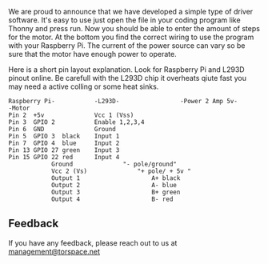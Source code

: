 We are proud to announce that we have developed a simple type of driver software.
It's  easy to use just open the file in your coding program like Thonny and press run. 
Now you should be able to enter the amount of steps for the motor. 
At the bottom you find the correct wiring to use the program with your Raspberry Pi.
The current of the power source can vary so be sure that the motor have enough power to operate.






Here is a short pin layout explanation. Look for Raspberry Pi and L293D pinout online.
Be carefull with the L293D chip it overheats qiute fast you may need a active colling
or some heat sinks. 




```
Raspberry Pi-           -L293D-             	-Power 2 Amp 5v-      	-Motor
Pin 2  +5v             	Vcc 1 (Vss)
Pin 3  GPIO 2           Enable 1,2,3,4
Pin 6  GND              Ground
Pin 5  GPIO 3  black    Input 1
Pin 7  GPIO 4  blue     Input 2
Pin 13 GPIO 27 green    Input 3
Pin 15 GPIO 22 red      Input 4   
			Ground             	"- pole/ground"
			Vcc 2 (Vs)          	"+ pole/ + 5v "
			Output 1 	 				A+ black
			Output 2					A- blue
			Output 3					B+ green
			Output 4					B- red
```

## Feedback

If you have any feedback, please reach out to us at management@torspace.net
